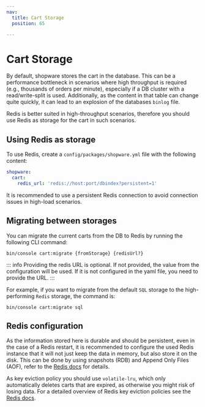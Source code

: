 ```yaml
---
nav:
  title: Cart Storage
  position: 65

---
```


# Cart Storage

By default, shopware stores the cart in the database. This can be a performance bottleneck in scenarios where high throughput is required (e.g., thousands of orders per minute), especially if a DB cluster with a read/write-split is used.
Additionally, as the content in that table can change quite quickly, it can lead to an explosion of the databases `binlog` file.

Redis is better suited in high-throughput scenarios, therefore you should use Redis as storage for the cart in such scenarios.

## Using Redis as storage

To use Redis, create a `config/packages/shopware.yml` file with the following content:

```yaml
shopware:
  cart:
    redis_url: 'redis://host:port/dbindex?persistent=1'
```
It is recommended to use a persistent Redis connection to avoid connection issues in high-load scenarios.

## Migrating between storages

You can migrate the current carts from the DB to Redis by running the following CLI command:

```shell
bin/console cart:migrate {fromStorage} {redisUrl?}
```

::: info
Providing the redis URL is optional. If not provided, the value from the configuration will be used. If it is not configured in the yaml file, you need to provide the URL.
:::

For example, if you want to migrate from the default `SQL` storage to the high-performing `Redis` storage, the command is:

```shell
bin/console cart:migrate sql
```

## Redis configuration

As the information stored here is durable and should be persistent, even in the case of a Redis restart, it is recommended to configure the used Redis instance that it will not just keep the data in memory, but also store it on the disk. This can be done by using snapshots (RDB) and Append Only Files (AOF), refer to the [Redis docs](https://redis.io/docs/latest/operate/oss_and_stack/management/persistence/) for details.

As key eviction policy you should use `volatile-lru`, which only automatically deletes carts that are expired, as otherwise you might risk of losing data. For a detailed overview of Redis key eviction policies see the [Redis docs](https://redis.io/docs/latest/develop/reference/eviction/).